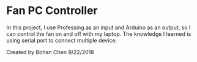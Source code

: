 # Fan PC Controller

In this project, I use Professing as an input and Arduino as an output, so I can control the fan on and off with my laptop. 
The knowledge I learned is using serial port to connect multiple device. 

Created by Bohan Chen
9/22/2018